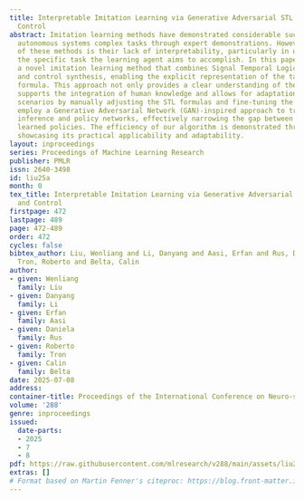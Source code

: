 ```yaml
---
title: Interpretable Imitation Learning via Generative Adversarial STL Inference and
  Control
abstract: Imitation learning methods have demonstrated considerable success in teaching
  autonomous systems complex tasks through expert demonstrations. However, a limitation
  of these methods is their lack of interpretability, particularly in understanding
  the specific task the learning agent aims to accomplish. In this paper, we propose
  a novel imitation learning method that combines Signal Temporal Logic (STL) inference
  and control synthesis, enabling the explicit representation of the task as an STL
  formula. This approach not only provides a clear understanding of the task but also
  supports the integration of human knowledge and allows for adaptation to out-of-distribution
  scenarios by manually adjusting the STL formulas and fine-tuning the policy. We
  employ a Generative Adversarial Network (GAN)-inspired approach to train both the
  inference and policy networks, effectively narrowing the gap between expert and
  learned policies. The efficiency of our algorithm is demonstrated through simulations,
  showcasing its practical applicability and adaptability.
layout: inproceedings
series: Proceedings of Machine Learning Research
publisher: PMLR
issn: 2640-3498
id: liu25a
month: 0
tex_title: Interpretable Imitation Learning via Generative Adversarial STL Inference
  and Control
firstpage: 472
lastpage: 489
page: 472-489
order: 472
cycles: false
bibtex_author: Liu, Wenliang and Li, Danyang and Aasi, Erfan and Rus, Daniela and
  Tron, Roberto and Belta, Calin
author:
- given: Wenliang
  family: Liu
- given: Danyang
  family: Li
- given: Erfan
  family: Aasi
- given: Daniela
  family: Rus
- given: Roberto
  family: Tron
- given: Calin
  family: Belta
date: 2025-07-08
address:
container-title: Proceedings of the International Conference on Neuro-symbolic Systems
volume: '288'
genre: inproceedings
issued:
  date-parts:
  - 2025
  - 7
  - 8
pdf: https://raw.githubusercontent.com/mlresearch/v288/main/assets/liu25a/liu25a.pdf
extras: []
# Format based on Martin Fenner's citeproc: https://blog.front-matter.io/posts/citeproc-yaml-for-bibliographies/
---
```

